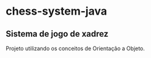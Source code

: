 # chess-system-java

## Sistema de jogo de xadrez

Projeto utilizando os conceitos de Orientação a Objeto.
